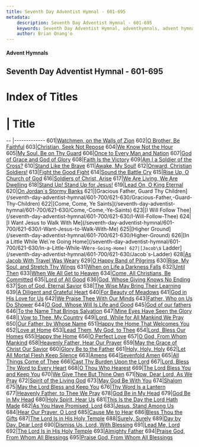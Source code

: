 ```yaml
---
title: Seventh Day Adventist Hymnal - 601-695
metadata:
    description: Seventh Day Adventist Hymnal - 601-695
    keywords: Seventh Day Adventist Hymnal, adventhymnals, advent hymnals, 601-695
    author: Brian Onang'o
---
```


#### Advent Hymnals
## Seventh Day Adventist Hymnal - 601-695

# Index of Titles
# | Title                        
-- |-------------
601|[Watchmen, on the Walls of Zion](/seventh-day-adventist-hymnal/601-700/601-610/Watchmen,-on-the-Walls-of-Zion)
602|[O Brother, Be Faithful](/seventh-day-adventist-hymnal/601-700/601-610/O-Brother,-Be-Faithful)
603|[Christian, Seek Not Repose](/seventh-day-adventist-hymnal/601-700/601-610/Christian,-Seek-Not-Repose)
604|[We Know Not the Hour](/seventh-day-adventist-hymnal/601-700/601-610/We-Know-Not-the-Hour)
605|[My Soul, Be on Thy Guard](/seventh-day-adventist-hymnal/601-700/601-610/My-Soul,-Be-on-Thy-Guard)
606|[Once to Every Man and Nation](/seventh-day-adventist-hymnal/601-700/601-610/Once-to-Every-Man-and-Nation)
607|[God of Grace and God of Glory](/seventh-day-adventist-hymnal/601-700/601-610/God-of-Grace-and-God-of-Glory)
608|[Faith Is the Victory](/seventh-day-adventist-hymnal/601-700/601-610/Faith-Is-the-Victory)
609|[Am I a Soldier of the Cross?](/seventh-day-adventist-hymnal/601-700/601-610/Am-I-a-Soldier-of-the-Cross?)
610|[Stand Like the Brave](/seventh-day-adventist-hymnal/601-700/601-610/Stand-Like-the-Brave)
611|[Awake, My Soul!](/seventh-day-adventist-hymnal/601-700/611-620/Awake,-My-Soul!)
612|[Onward, Christian Soldiers!](/seventh-day-adventist-hymnal/601-700/611-620/Onward,-Christian-Soldiers!)
613|[Fight the Good Fight](/seventh-day-adventist-hymnal/601-700/611-620/Fight-the-Good-Fight)
614|[Sound the Battle Cry](/seventh-day-adventist-hymnal/601-700/611-620/Sound-the-Battle-Cry)
615|[Rise Up, O Church of God](/seventh-day-adventist-hymnal/601-700/611-620/Rise-Up,-O-Church-of-God)
616|[Soldiers of Christ, Arise](/seventh-day-adventist-hymnal/601-700/611-620/Soldiers-of-Christ,-Arise)
617|[We Are Living, We Are Dwelling](/seventh-day-adventist-hymnal/601-700/611-620/We-Are-Living,-We-Are-Dwelling)
618|[Stand Up! Stand Up for Jesus!](/seventh-day-adventist-hymnal/601-700/611-620/Stand-Up!-Stand-Up-for-Jesus!)
619|[Lead On, O King Eternal](/seventh-day-adventist-hymnal/601-700/611-620/Lead-On,-O-King-Eternal)
620|[On Jordan\`s Stormy Banks](/seventh-day-adventist-hymnal/601-700/611-620/On-Jordan`s-Stormy-Banks)
621|[Gracious Father, Guard Thy Children](/seventh-day-adventist-hymnal/601-700/621-630/Gracious-Father,-Guard-Thy-Children)
622|[Come, Come, Ye Saints](/seventh-day-adventist-hymnal/601-700/621-630/Come,-Come,-Ye-Saints)
623|[I Will Follow Thee](/seventh-day-adventist-hymnal/601-700/621-630/I-Will-Follow-Thee)
624|[I Want Jesus to Walk With Me](/seventh-day-adventist-hymnal/601-700/621-630/I-Want-Jesus-to-Walk-With-Me)
625|[Higher Ground](/seventh-day-adventist-hymnal/601-700/621-630/Higher-Ground)
626|[In a Little While We\`re Going Home](/seventh-day-adventist-hymnal/601-700/621-630/In-a-Little-While-We`re-Going-Home)
627|[Jacob\`s Ladder](/seventh-day-adventist-hymnal/601-700/621-630/Jacob`s-Ladder)
628|[As Jacob With Travel Was Weary](/seventh-day-adventist-hymnal/601-700/621-630/As-Jacob-With-Travel-Was-Weary)
629|[O Happy Band of Pilgrims](/seventh-day-adventist-hymnal/601-700/621-630/O-Happy-Band-of-Pilgrims)
630|[Rise, My Soul, and Stretch Thy Wings](/seventh-day-adventist-hymnal/601-700/621-630/Rise,-My-Soul,-and-Stretch-Thy-Wings)
631|[When on Life a Darkness Falls](/seventh-day-adventist-hymnal/601-700/631-640/When-on-Life-a-Darkness-Falls)
632|[Until Then](/seventh-day-adventist-hymnal/601-700/631-640/Until-Then)
633|[When We All Get to Heaven](/seventh-day-adventist-hymnal/601-700/631-640/When-We-All-Get-to-Heaven)
634|[Come, All Christians, Be Committed](/seventh-day-adventist-hymnal/601-700/631-640/Come,-All-Christians,-Be-Committed)
635|[Lord of All Good](/seventh-day-adventist-hymnal/601-700/631-640/Lord-of-All-Good)
636|[God, Whose Giving Knows No Ending](/seventh-day-adventist-hymnal/601-700/631-640/God,-Whose-Giving-Knows-No-Ending)
637|[Son of God, Eternal Savior](/seventh-day-adventist-hymnal/601-700/631-640/Son-of-God,-Eternal-Savior)
638|[The Wise May Bring Their Learning](/seventh-day-adventist-hymnal/601-700/631-640/The-Wise-May-Bring-Their-Learning)
639|[A Diligent and Grateful Heart](/seventh-day-adventist-hymnal/601-700/631-640/A-Diligent-and-Grateful-Heart)
640|[For Beauty of Meadows](/seventh-day-adventist-hymnal/601-700/631-640/For-Beauty-of-Meadows)
641|[God in His Love for Us](/seventh-day-adventist-hymnal/601-700/641-650/God-in-His-Love-for-Us)
642|[We Praise Thee With Our Minds](/seventh-day-adventist-hymnal/601-700/641-650/We-Praise-Thee-With-Our-Minds)
643|[Father, Who on Us Do Shower](/seventh-day-adventist-hymnal/601-700/641-650/Father,-Who-on-Us-Do-Shower)
644|[O God, Whose Will Is Life and Good](/seventh-day-adventist-hymnal/601-700/641-650/O-God,-Whose-Will-Is-Life-and-Good)
645|[God of our fathers](/seventh-day-adventist-hymnal/601-700/641-650/God-of-our-fathers)
646|[To the Name That Brings Salvation](/seventh-day-adventist-hymnal/601-700/641-650/To-the-Name-That-Brings-Salvation)
647|[Mine Eyes Have Seen the Glory](/seventh-day-adventist-hymnal/601-700/641-650/Mine-Eyes-Have-Seen-the-Glory)
648|[I Vow to Thee, My Country](/seventh-day-adventist-hymnal/601-700/641-650/I-Vow-to-Thee,-My-Country)
649|[Lord, While for All Mankind We Pray](/seventh-day-adventist-hymnal/601-700/641-650/Lord,-While-for-All-Mankind-We-Pray)
650|[Our Father, by Whose Name](/seventh-day-adventist-hymnal/601-700/641-650/Our-Father,-by-Whose-Name)
651|[Happy the Home That Welcomes You](/seventh-day-adventist-hymnal/601-700/651-660/Happy-the-Home-That-Welcomes-You)
652|[Love at Home](/seventh-day-adventist-hymnal/601-700/651-660/Love-at-Home)
653|[Lead Them, My God, to Thee](/seventh-day-adventist-hymnal/601-700/651-660/Lead-Them,-My-God,-to-Thee)
654|[Lord, Bless Our Homes](/seventh-day-adventist-hymnal/601-700/651-660/Lord,-Bless-Our-Homes)
655|[Happy the Home](/seventh-day-adventist-hymnal/601-700/651-660/Happy-the-Home)
656|[O Perfect Love](/seventh-day-adventist-hymnal/601-700/651-660/O-Perfect-Love)
657|[O God, From Whom Mankind](/seventh-day-adventist-hymnal/601-700/651-660/O-God,-From-Whom-Mankind)
658|[Heavenly Father, Hear Our Prayer](/seventh-day-adventist-hymnal/601-700/651-660/Heavenly-Father,-Hear-Our-Prayer)
659|[May the Grace of Christ Our Savior](/seventh-day-adventist-hymnal/601-700/651-660/May-the-Grace-of-Christ-Our-Savior)
660|[Glory Be to the Father](/seventh-day-adventist-hymnal/601-700/651-660/Glory-Be-to-the-Father)
661|[Holy, Holy, Holy](/seventh-day-adventist-hymnal/601-700/661-670/Holy,-Holy,-Holy_1)
662|[Let All Mortal Flesh Keep Silence](/seventh-day-adventist-hymnal/601-700/661-670/Let-All-Mortal-Flesh-Keep-Silence)
663|[Amens](/seventh-day-adventist-hymnal/601-700/661-670/Amens)
664|[Sevenfold Amen](/seventh-day-adventist-hymnal/601-700/661-670/Sevenfold-Amen)
665|[All Things Come of Thee](/seventh-day-adventist-hymnal/601-700/661-670/All-Things-Come-of-Thee)
666|[Cast Thy Burden Upon the Lord](/seventh-day-adventist-hymnal/601-700/661-670/Cast-Thy-Burden-Upon-the-Lord)
667|[Lord, Bless Thy Word to Every Heart](/seventh-day-adventist-hymnal/601-700/661-670/Lord,-Bless-Thy-Word-to-Every-Heart)
668|[O Thou Who Hearest](/seventh-day-adventist-hymnal/601-700/661-670/O-Thou-Who-Hearest)
669|[The Lord Bless You and Keep You](/seventh-day-adventist-hymnal/601-700/661-670/The-Lord-Bless-You-and-Keep-You)
670|[We Give Thee But Thine Own](/seventh-day-adventist-hymnal/601-700/661-670/We-Give-Thee-But-Thine-Own)
671|[Now, Dear Lord, As We Pray](/seventh-day-adventist-hymnal/601-700/671-680/Now,-Dear-Lord,-As-We-Pray)
672|[Spirit of the Living God](/seventh-day-adventist-hymnal/601-700/671-680/Spirit-of-the-Living-God)
673|[May God Be With You](/seventh-day-adventist-hymnal/601-700/671-680/May-God-Be-With-You)
674|[Shalom](/seventh-day-adventist-hymnal/601-700/671-680/Shalom)
675|[May the Lord Bless and Keep You](/seventh-day-adventist-hymnal/601-700/671-680/May-the-Lord-Bless-and-Keep-You)
676|[Thy Word Is a Lantern](/seventh-day-adventist-hymnal/601-700/671-680/Thy-Word-Is-a-Lantern)
677|[Heavenly Father, to Thee We Pray](/seventh-day-adventist-hymnal/601-700/671-680/Heavenly-Father,-to-Thee-We-Pray)
678|[God Be in My Head](/seventh-day-adventist-hymnal/601-700/671-680/God-Be-in-My-Head)
679|[God Be in My Head](/seventh-day-adventist-hymnal/601-700/671-680/God-Be-in-My-Head_1)
680|[Holy Spirit, Hear Us](/seventh-day-adventist-hymnal/601-700/671-680/Holy-Spirit,-Hear-Us)
681|[This Is the Day the Lord Hath Made](/seventh-day-adventist-hymnal/601-700/681-690/This-Is-the-Day-the-Lord-Hath-Made)
682|[As You Have Promised, Lord](/seventh-day-adventist-hymnal/601-700/681-690/As-You-Have-Promised,-Lord)
683|[Jesus, Stand Among Us](/seventh-day-adventist-hymnal/601-700/681-690/Jesus,-Stand-Among-Us)
684|[Hear Our Prayer, O Lord](/seventh-day-adventist-hymnal/601-700/681-690/Hear-Our-Prayer,-O-Lord)
685|[Cause Me to Hear](/seventh-day-adventist-hymnal/601-700/681-690/Cause-Me-to-Hear)
686|[Bless Thou the Gifts](/seventh-day-adventist-hymnal/601-700/681-690/Bless-Thou-the-Gifts)
687|[The Lord Is in His Holy Temple](/seventh-day-adventist-hymnal/601-700/681-690/The-Lord-Is-in-His-Holy-Temple)
688|[Surely, Surely](/seventh-day-adventist-hymnal/601-700/681-690/Surely,-Surely)
689|[Day by Day, Dear Lord](/seventh-day-adventist-hymnal/601-700/681-690/Day-by-Day,-Dear-Lord)
690|[Dismiss Us, Lord, With Blessing](/seventh-day-adventist-hymnal/601-700/681-690/Dismiss-Us,-Lord,-With-Blessing)
691|[Lead Me, Lord](/seventh-day-adventist-hymnal/601-700/691-700/Lead-Me,-Lord)
692|[The Lord Is in His Holy Temple](/seventh-day-adventist-hymnal/601-700/691-700/The-Lord-Is-in-His-Holy-Temple_1)
693|[Almighty Father](/seventh-day-adventist-hymnal/601-700/691-700/Almighty-Father)
694|[Praise God, From Whom All Blessings](/seventh-day-adventist-hymnal/601-700/691-700/Praise-God,-From-Whom-All-Blessings)
695|[Praise God, From Whom All Blessings](/seventh-day-adventist-hymnal/601-700/691-700/Praise-God,-From-Whom-All-Blessings_1)